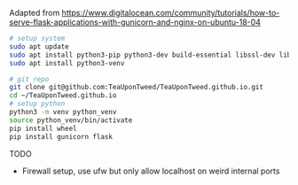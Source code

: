 Adapted from https://www.digitalocean.com/community/tutorials/how-to-serve-flask-applications-with-gunicorn-and-nginx-on-ubuntu-18-04
```bash
# setup system
sudo apt update
sudo apt install python3-pip python3-dev build-essential libssl-dev libffi-dev python3-setuptools
sudo apt install python3-venv

# git repo
git clone git@github.com:TeaUponTweed/TeaUponTweed.github.io.git
cd ~/TeaUponTweed.github.io
# setup python
python3 -m venv python_venv
source python_venv/bin/activate
pip install wheel
pip install gunicorn flask
```

TODO
- Firewall setup, use ufw but only allow localhost on weird internal ports
